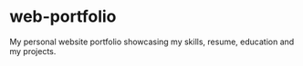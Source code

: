 # web-portfolio
My personal website portfolio showcasing my skills, resume, education and my projects.

